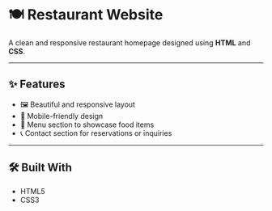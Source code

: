 # 🍽️ Restaurant Website

A clean and responsive restaurant homepage designed using **HTML** and **CSS**.  

---

## ✨ Features

- 🖼️ Beautiful and responsive layout
- 📱 Mobile-friendly design 
- 🍔 Menu section to showcase food items
- 📞 Contact section for reservations or inquiries

---

## 🛠️ Built With

- HTML5  
- CSS3
